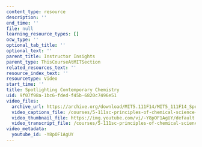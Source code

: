```yaml
---
content_type: resource
description: ''
end_time: ''
file: null
learning_resource_types: []
ocw_type: ''
optional_tab_title: ''
optional_text: ''
parent_title: Instructor Insights
parent_type: ThisCourseAtMITSection
related_resources_text: ''
resource_index_text: ''
resourcetype: Video
start_time: ''
title: Spotlighting Contemporary Chemistry
uid: 9f07f98a-1bc6-fded-f45b-6820c7496e51
video_files:
  archive_url: https://archive.org/download/MIT5.111F14/MIT5_111F14_SpotlightingContemporary_300k.mp4
  video_captions_file: /courses/5-111sc-principles-of-chemical-science-fall-2014/69f42cd27a5258b18a8f098d11741869_-Y8pOF1AgUY.vtt
  video_thumbnail_file: https://img.youtube.com/vi/-Y8pOF1AgUY/default.jpg
  video_transcript_file: /courses/5-111sc-principles-of-chemical-science-fall-2014/e0e7523e5be8e9e207cbb48e280cc054_-Y8pOF1AgUY.pdf
video_metadata:
  youtube_id: -Y8pOF1AgUY
---
```

